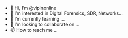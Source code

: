 - 👋 Hi, I’m @vipinonline
- 👀 I’m interested in Digital Forensics, SDR, Networks...
- 🌱 I’m currently learning ...
- 💞️ I’m looking to collaborate on ...
- 📫 How to reach me ...

<!---
vipinonline/vipinonline is a ✨ special ✨ repository because its `README.md` (this file) appears on your GitHub profile.
You can click the Preview link to take a look at your changes.
--->
